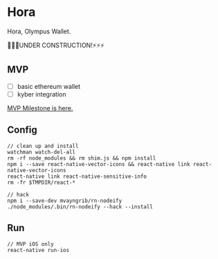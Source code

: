 # Hora
Hora, Olympus Wallet.

🔨🔨🔨UNDER CONSTRUCTION!⚡️⚡️⚡️

## MVP

- [ ] basic ethereum wallet
- [ ] kyber integration

[MVP Milestone is here.](https://github.com/Olympus-Labs/Hora/milestone/1)

## Config

```shell
// clean up and install
watchman watch-del-all
rm -rf node_modules && rm shim.js && npm install
npm i --save react-native-vector-icons && react-native link react-native-vector-icons
react-native link react-native-sensitive-info
rm -fr $TMPDIR/react-*

// hack
npm i --save-dev mvayngrib/rn-nodeify
./node_modules/.bin/rn-nodeify --hack --install
```

## Run

```shell
// MVP iOS only
react-native run-ios
```
